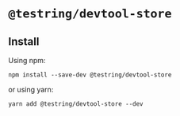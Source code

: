 # `@testring/devtool-store`



## Install
Using npm:

```
npm install --save-dev @testring/devtool-store
```

or using yarn:

```
yarn add @testring/devtool-store --dev
```
